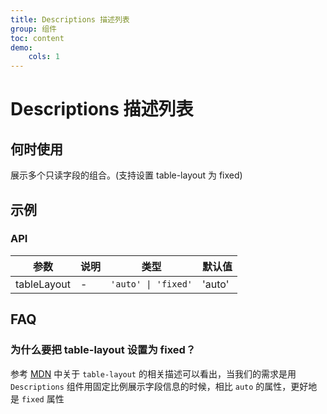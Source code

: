 ```yaml
---
title: Descriptions 描述列表
group: 组件
toc: content
demo:
    cols: 1
---
```


# Descriptions 描述列表

## 何时使用

展示多个只读字段的组合。(支持设置 table-layout 为 fixed)

## 示例

<code src='./demos/basic.tsx' title="设置 tableLayout"></code>

### API

| 参数        | 说明 | 类型                | 默认值 |
| ----------- | ---- | ------------------- | ------ |
| tableLayout | -    | `'auto' \| 'fixed'` | 'auto' |

## FAQ

### 为什么要把 table-layout 设置为 fixed？

参考 [MDN](https://developer.mozilla.org/zh-CN/docs/Web/CSS/table-layout#fixed) 中关于 `table-layout` 的相关描述可以看出，当我们的需求是用 `Descriptions` 组件用固定比例展示字段信息的时候，相比 `auto` 的属性，更好地是 `fixed` 属性
